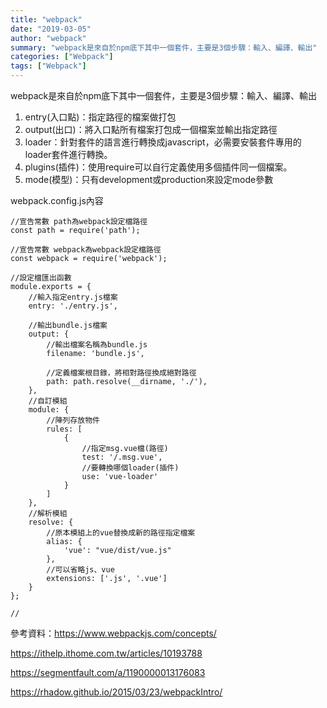 ```yaml
---
title: "webpack"
date: "2019-03-05"
author: "webpack"
summary: "webpack是來自於npm底下其中一個套件，主要是3個步驟：輸入、編譯、輸出"
categories: ["Webpack"]
tags: ["Webpack"]
---
```


webpack是來自於npm底下其中一個套件，主要是3個步驟：輸入、編譯、輸出

1. entry(入口點)：指定路徑的檔案做打包
2. output(出口)：將入口點所有檔案打包成一個檔案並輸出指定路徑
3. loader：針對套件的語言進行轉換成javascript，必需要安裝套件專用的loader套件進行轉換。
4. plugins(插件)：使用require可以自行定義使用多個插件同一個檔案。
5. mode(模型)：只有development或production來設定mode參數

webpack.config.js內容

```
//宣告常數 path為webpack設定檔路徑
const path = require('path');

//宣告常數 webpack為webpack設定檔路徑
const webpack = require('webpack');			

//設定檔匯出函數
module.exports = {
	//輸入指定entry.js檔案
	entry: './entry.js',
	
	//輸出bundle.js檔案
    output: {
    	//輸出檔案名稱為bundle.js
        filename: 'bundle.js',
        
        //定義檔案根目錄，將相對路徑換成絕對路徑
        path: path.resolve(__dirname, './'),
    },
    //自訂模組
	module: {
		//陣列存放物件
        rules: [
            {
            	//指定msg.vue檔(路徑)
                test: '/.msg.vue',
                //要轉換哪個loader(插件)
                use: 'vue-loader'
            }
        ]
    },
    //解析模組
	resolve: {
		//原本模組上的vue替換成新的路徑指定檔案
        alias: {
			'vue': "vue/dist/vue.js"
        },
        //可以省略js、vue
		extensions: ['.js', '.vue']
    }
};

//
```

參考資料：https://www.webpackjs.com/concepts/

https://ithelp.ithome.com.tw/articles/10193788

https://segmentfault.com/a/1190000013176083

https://rhadow.github.io/2015/03/23/webpackIntro/